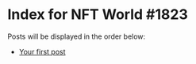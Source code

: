 # Index for NFT World #1823
Posts will be displayed in the order below:

- [Your first post](./001-first.md)

